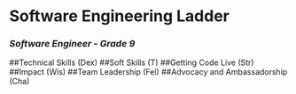 # Software Engineering Ladder
### _Software Engineer - Grade 9_
##Technical Skills (Dex)
##Soft Skills (T)
##Getting Code Live (Str)
##Impact (Wis)
##Team Leadership (Fel)
##Advocacy and Ambassadorship (Cha)